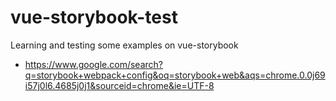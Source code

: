 # vue-storybook-test
Learning and testing some examples on vue-storybook

- https://www.google.com/search?q=storybook+webpack+config&oq=storybook+web&aqs=chrome.0.0j69i57j0l6.4685j0j1&sourceid=chrome&ie=UTF-8
